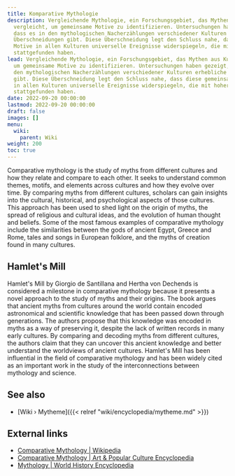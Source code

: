 ```yaml
---
title: Komparative Mythologie
description: Vergleichende Mythologie, ein Forschungsgebiet, das Mythen aus Kulturen
  vergleicht, um gemeinsame Motive zu identifizieren. Untersuchungen haben gezeigt,
  dass es in den mythologischen Nacherzählungen verschiedener Kulturen erhebliche
  Überschneidungen gibt. Diese Überschneidung legt den Schluss nahe, dass diese gemeinsamen
  Motive in allen Kulturen universelle Ereignisse widerspiegeln, die mit hoher Wahrscheinlichkeit
  stattgefunden haben.
lead: Vergleichende Mythologie, ein Forschungsgebiet, das Mythen aus Kulturen vergleicht,
  um gemeinsame Motive zu identifizieren. Untersuchungen haben gezeigt, dass es in
  den mythologischen Nacherzählungen verschiedener Kulturen erhebliche Überschneidungen
  gibt. Diese Überschneidung legt den Schluss nahe, dass diese gemeinsamen Motive
  in allen Kulturen universelle Ereignisse widerspiegeln, die mit hoher Wahrscheinlichkeit
  stattgefunden haben.
date: 2022-09-20 00:00:00
lastmod: 2022-09-20 00:00:00
draft: false
images: []
menu:
  wiki:
    parent: Wiki
weight: 200
toc: true
---
```


Comparative mythology is the study of myths from different cultures and how they relate and compare to each other. It seeks to understand common themes, motifs, and elements across cultures and how they evolve over time. By comparing myths from different cultures, scholars can gain insights into the cultural, historical, and psychological aspects of those cultures. This approach has been used to shed light on the origin of myths, the spread of religious and cultural ideas, and the evolution of human thought and beliefs. Some of the most famous examples of comparative mythology include the similarities between the gods of ancient Egypt, Greece and Rome, tales and songs in European folklore, and the myths of creation found in many cultures.

## Hamlet's Mill

Hamlet's Mill by Giorgio de Santillana and Hertha von Dechends is considered a milestone in comparative mythology because it presents a novel approach to the study of myths and their origins. The book argues that ancient myths from cultures around the world contain encoded astronomical and scientific knowledge that has been passed down through generations. The authors propose that this knowledge was encoded in myths as a way of preserving it, despite the lack of written records in many early cultures. By comparing and decoding myths from different cultures, the authors claim that they can uncover this ancient knowledge and better understand the worldviews of ancient cultures. Hamlet's Mill has been influential in the field of comparative mythology and has been widely cited as an important work in the study of the interconnections between mythology and science.

## See also

- [Wiki › Mytheme]({{< relref "wiki/encyclopedia/mytheme.md" >}})

## External links

- [Comparative Mythology | Wikipedia](https://en.wikipedia.org/wiki/Comparative_mythology)
- [Comparative Mythology | Art & Popular Culture Encyclopedia](http://www.artandpopularculture.com/Comparative_mythology)
- [Mythology | World History Encyclopedia](https://www.worldhistory.org/mythology/)